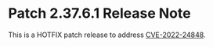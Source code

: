 # Patch 2.37.6.1 Release Note

This is a HOTFIX patch release to address [CVE-2022-24848](https://github.com/dhis2/dhis2-core/security/advisories/GHSA-52vp-f7hj-cj92).
